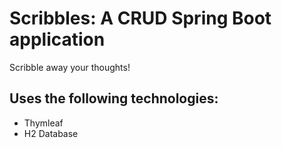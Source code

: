 # Scribbles: A CRUD Spring Boot application

Scribble away your thoughts!

## Uses the following technologies:

- Thymleaf
- H2 Database
